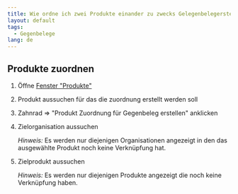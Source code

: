 ```yaml
---
title: Wie ordne ich zwei Produkte einander zu zwecks Gelegenbelegerstellung?
layout: default
tags:
  - Gegenbelege
lang: de
---
```


## Produkte zuordnen
1. Öffne [Fenster "Produkte"](Wie_finde_und_öffne_ich_ein_Fenster)
1. Produkt aussuchen für das die zuordnung erstellt werden soll
1. Zahnrad => "Produkt Zuordnung für Gegenbeleg erstellen" anklicken
1. Zielorganisation aussuchen
   
   *Hinweis:* Es werden nur diejenigen Organisationen angezeigt in den das ausgewählte Produkt noch keine Verknüpfung hat.
   
1. Zielprodukt aussuchen

   *Hinweis:* Es werden nur diejenigen Produkte angezeigt die noch keine Verknüpfung haben.

